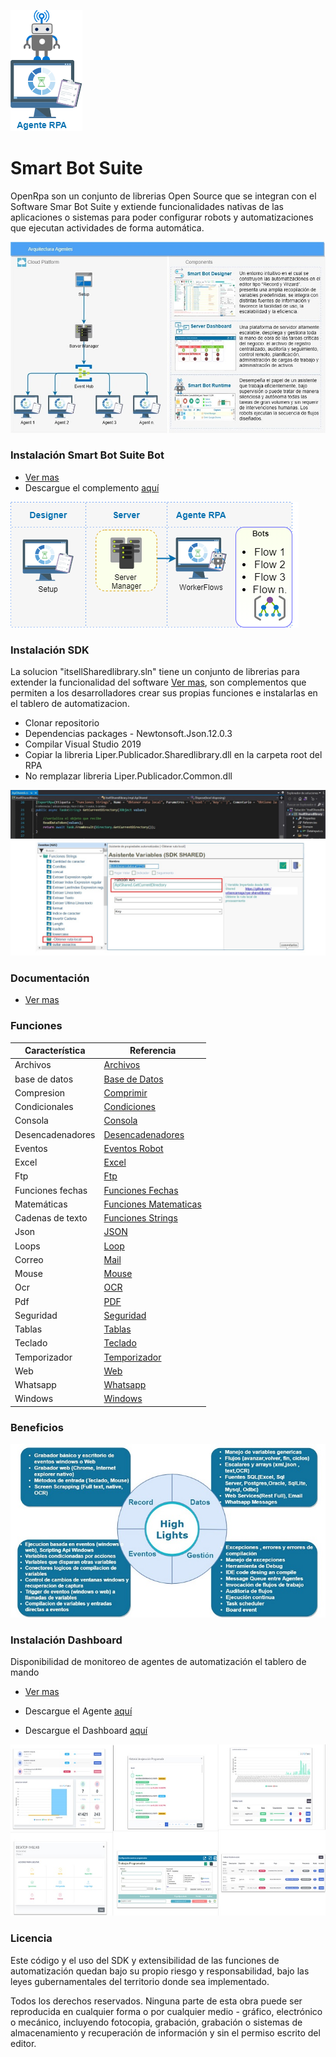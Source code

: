  

![componentes](docs/general/Archivos/componente-bot.png)

# Smart Bot Suite 



OpenRpa son un conjunto de librerias Open Source que se integran con el Software Smar Bot Suite  y extiende funcionalidades nativas de las aplicaciones o sistemas para poder configurar robots y automatizaciones que ejecutan actividades de forma automática.



![componentes](docs/general/Archivos/componentes.jpg)

 

### Instalación Smart Bot Suite Bot ###

* [Ver mas](docs/general/Instalacion.md)
* Descargue el complemento [aquí](https://rpamodel.s3.amazonaws.com/UpdaterRpa.zip) 

![componentes](docs/general/Archivos/componentes-base.png)



### Instalación SDK ###

La solucion "itsellSharedlibrary.sln" tiene un conjunto de librerias para extender la funcionalidad del software [Ver mas](docs/index.md), son complementos que permiten a los desarrolladores crear sus propias funciones e instalarlas en el tablero de automatizacion.

* Clonar repositorio
* Dependencias packages - Newtonsoft.Json.12.0.3
* Compilar Visual Studio 2019
* Copiar la libreria Liper.Publicador.Sharedlibrary.dll en la carpeta root del RPA
* No remplazar libreria Liper.Publicador.Common.dll

![componentes](docs/general/Instalacion/sdk.jpg)




### Documentación ###

* [Ver mas](docs/index.md)




### Funciones ###

| Característica            | Referencia |
| --------------------------------- | ----------- |
|Archivos |[Archivos](docs/funciones/Archivos.md)|
|base de datos |[Base de Datos](docs/funciones/BasedeDatos.md)|
|Compresion |[Comprimir](docs/funciones/Comprimir.md)|
|Condicionales |[Condiciones](docs/funciones/Condiciones.md)|
|Consola |[Consola](docs/funciones/Consola.md)|
|Desencadenadores|[Desencadenadores](docs/funciones/Desencadenadores.md)|
|Eventos |[Eventos Robot](docs/funciones/EventosRobot.md)|
|Excel |[Excel](docs/funciones/Excel.md)|
|Ftp|[Ftp](docs/funciones/Ftp.md)|
|Funciones fechas|[Funciones Fechas](docs/funciones/FuncionesFechas.md)|
|Matemáticas |[Funciones Matematicas](docs/funciones/FuncionesMatematicas.md)|
|Cadenas de texto|[Funciones Strings](docs/funciones/FuncionesStrings.md)|
|Json|[JSON](docs/funciones/JSON.md)|
|Loops|[Loop](docs/funciones/Loop.md)|
|Correo|[Mail](docs/funciones/Mail.md)|
|Mouse|[Mouse](docs/funciones/Mouse.md)|
|Ocr|[OCR](docs/funciones/OCR.md)|
|Pdf|[PDF](docs/funciones/PDF.md)|
|Seguridad|[Seguridad](docs/funciones/Seguridad.md)|
|Tablas|[Tablas](docs/funciones/Tablas.md)|
|Teclado|[Teclado](docs/funciones/Teclado.md)|
|Temporizador|[Temporizador](docs/funciones/Temporizador.md)|
|Web|[Web](docs/funciones/Web.md)|
|Whatsapp|[Whatsapp](docs/funciones/Whatsapp.md)|
|Windows|[Windows](docs/funciones/Windows.md)|

### Beneficios ###
![componentes](docs/general/Archivos/high_light.jpg)





### Instalación Dashboard ###



Disponibilidad de monitoreo de agentes de automatización el tablero de mando

* [Ver mas](docs/general/Instalacion.md)

* Descargue el Agente [aquí](https://rpamodel.s3.amazonaws.com/ServiceAgent.zip) 

* Descargue el Dashboard [aquí](https://rpamodel.s3.amazonaws.com/Dashboard.zip) 

  

![componentes](docs/general/Archivos/dashboard.jpg)


### Licencia ###

Este código y el uso del SDK y extensibilidad de las funciones de automatización quedan bajo su propio riesgo y responsabilidad, bajo las leyes gubernamentales del territorio donde sea implementado.

Todos los derechos  reservados. Ninguna parte de  esta obra puede ser   reproducida en   cualquier forma o por cualquier   medio  -  gráfico,   electrónico   o mecánico, incluyendo fotocopia, grabación, grabación o sistemas de almacenamiento y recuperación de información y sin el permiso escrito del editor.
